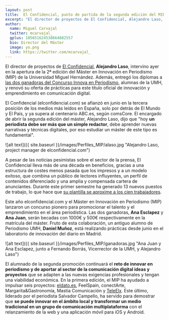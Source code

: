 ```yaml
---
layout: post
title:  El Confidencial, punto de partida de la segunda edición del MIP
excerpt: "El director de proyectos de El Confidencial, Alejandro Laso, intervino ayer en la apertura de la 2ª edición del Máster en Innovación en Periodismo (MIP) de la Universidad Miguel Hernández. Además, entregó los diplomas a las dos ganadoras del Concurso Innova en Periodismo, alumnas de la UMH, y renovó su oferta de prácticas para este título oficial de innovación y emprendimiento en comunicación digital."
author:
  name: Miguel Carvajal
  twitter: mcarvajal_
  gplus: 105651624538664882557 
  bio: Director del Máster
  image: yo.png
  link: https://twitter.com/mcarvajal_
---
```

El director de proyectos de [El Confidencial](www.elconfidencial.com), **Alejandro Laso**, intervino ayer en la apertura de la 2ª edición del Máster en Innovación en Periodismo (MIP) de la Universidad Miguel Hernández. Además, entregó los diplomas a [las dos ganadoras del Concurso Innova en Periodismo](http://mip.umh.es/blog/2014/09/10/concurso-innnova-premios/), alumnas de la UMH, y renovó su oferta de prácticas para este título oficial de innovación y emprendimiento en comunicación digital. 

El Confidencial (elconfidencial.com) se afianzó en junio en la tercera posición de los medios más leídos en España, solo por detrás de El Mundo y El País, y ya supera al centenario ABC.es, según comsCore. El encargado de abrir la segunda edición del máster, Alejandro Laso, dijo que "hoy **un periodista debe ser más que un simple redactor**, debe aprender nuevas narrativas y técnicas digitales, por eso estudiar un máster de este tipo es fundamental". 

![alt text]({{ site.baseurl }}/images/Perfiles_MIP/alaso.jpg
 "Alejandro Laso, project manager de elconfidencial.com")

A pesar de las noticias pesimistas sobre el sector de la prensa, El Confidencial lleva más de una década en beneficios, gracias a una estructura de costes menos pasada que los impresos y a un modelo exitoso, que combina un público de lectores influyentes, un perfil de contenidos diferenciado y una amplia y compensada cartera de anunciantes. Durante este primer semestre ha generado 13 nuevos puestos de trabajo, lo que hace que [su plantilla se aproxime a los cien trabajadores](http://blogs.elconfidencial.com/comunicacion/en-contacto/2014-07-21/el-confidencial-logra-un-nuevo-record-y-amplia-su-ventaja-con-abc_165251/).

Este año elconfidencial.com y el Máster en Innovación en Periodismo (MIP) lanzaron un concurso pionero para promocionar el talento y el emprendimiento en el área periodística. Las dos ganadoras, **Ana Esclapez** y **Ana Juan**, serán becadas con 1000€ y 500€ respectivamente en la matrícula del máster. Fruto de esta colaboración, un antiguo alumno de Periodismo UMH, **Daniel Muñoz**, está realizando prácticas desde junio en el laboratorio de innovación del diario en Madrid.

![alt text]({{ site.baseurl }}/images/Perfiles_MIP/ganadoras.jpg
 "Ana Juan y Ana Esclapez, junto a Fernando Borrás, Vicerrector de la UMH, y Alejandro Laso")

El alumnado de la segunda promoción continuará el **reto de innovar en periodismo y de aportar al sector de la comunicación digital ideas y proyectos** que se adapten a las nuevas exigencias profesionales y tengan una viabilidad económica. En la primera edición, el MIP ha ayudado a impulsar seis proyectos: [eldato.es](http://www.eldato.es/), FeelSpain, conectArte, Margarita&Gastronomía, Mastia Comunicación y [TeleElx](http://www.teleelx.es/). Este último, liderado por el periodista Salvador Campello, ha servido para demostrar que **se puede innovar en el ámbito local y transformar un medio tradicional en un grupo de comunicación multiplataforma** con el relanzamiento de la web y una aplicación móvil para iOS y Android. 